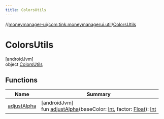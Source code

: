 ```yaml
---
title: ColorsUtils
---
```

//[moneymanager-ui](../../../index.html)/[com.tink.moneymanagerui.util](../index.html)/[ColorsUtils](index.html)



# ColorsUtils



[androidJvm]\
object [ColorsUtils](index.html)



## Functions


| Name | Summary |
|---|---|
| [adjustAlpha](adjust-alpha.html) | [androidJvm]<br>fun [adjustAlpha](adjust-alpha.html)(baseColor: [Int](https://kotlinlang.org/api/latest/jvm/stdlib/kotlin/-int/index.html), factor: [Float](https://kotlinlang.org/api/latest/jvm/stdlib/kotlin/-float/index.html)): [Int](https://kotlinlang.org/api/latest/jvm/stdlib/kotlin/-int/index.html) |

